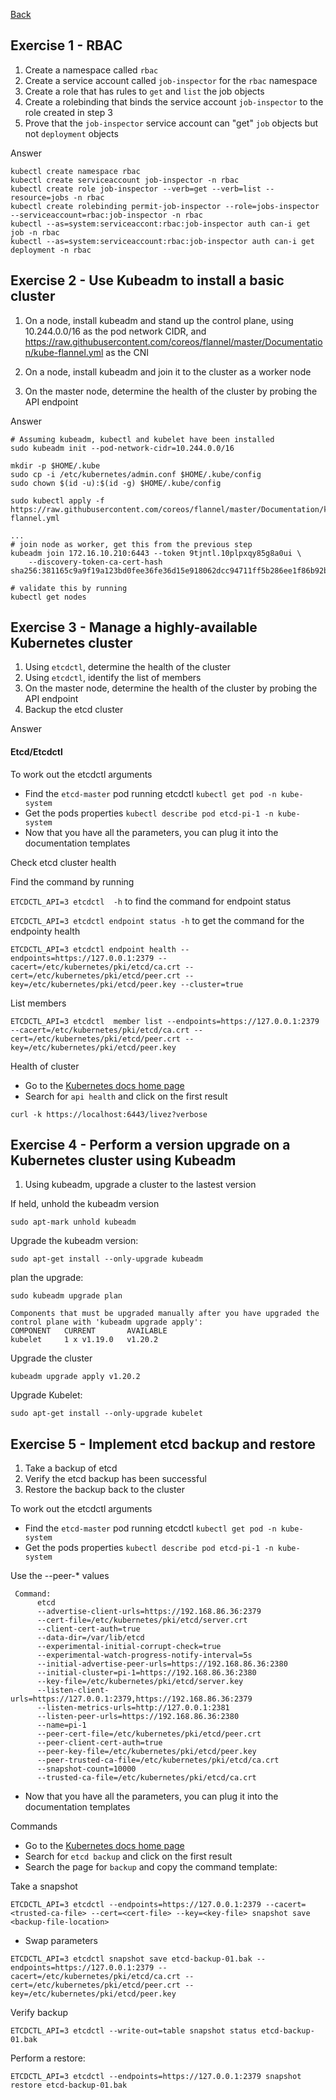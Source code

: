 [Back](../README.md)

## Exercise 1 - RBAC

1. Create a namespace called `rbac`
2. Create a service account called `job-inspector` for the `rbac` namespace
3. Create a role that has rules to `get` and `list` the job objects
4. Create a rolebinding that binds the service account `job-inspector` to the role created in step 3
5. Prove that the `job-inspector` service account can "get" `job` objects but not `deployment` objects

Answer
```
kubectl create namespace rbac
kubectl create serviceaccount job-inspector -n rbac
kubectl create role job-inspector --verb=get --verb=list --resource=jobs -n rbac
kubectl create rolebinding permit-job-inspector --role=jobs-inspector --serviceaccount=rbac:job-inspector -n rbac
kubectl --as=system:serviceaccont:rbac:job-inspector auth can-i get job -n rbac
kubectl --as=system:serviceaccount:rbac:job-inspector auth can-i get deployment -n rbac
```

## Exercise 2 - Use Kubeadm to install a basic cluster
1. On a node, install kubeadm and stand up the control plane, using 10.244.0.0/16 as the pod network CIDR, and https://raw.githubusercontent.com/coreos/flannel/master/Documentation/kube-flannel.yml as the CNI

2. On a node, install kubeadm and join it to the cluster as a worker node

3. On the master node, determine the health of the cluster by probing the API endpoint

Answer

```
# Assuming kubeadm, kubectl and kubelet have been installed
sudo kubeadm init --pod-network-cidr=10.244.0.0/16

mkdir -p $HOME/.kube
sudo cp -i /etc/kubernetes/admin.conf $HOME/.kube/config
sudo chown $(id -u):$(id -g) $HOME/.kube/config

sudo kubectl apply -f https://raw.githubusercontent.com/coreos/flannel/master/Documentation/kube-flannel.yml

...
# join node as worker, get this from the previous step
kubeadm join 172.16.10.210:6443 --token 9tjntl.10plpxqy85g8a0ui \
    --discovery-token-ca-cert-hash sha256:381165c9a9f19a123bd0fee36fe36d15e918062dcc94711ff5b286ee1f86b92b 

# validate this by running
kubectl get nodes
```

## Exercise 3 - Manage a highly-available Kubernetes cluster

1. Using `etcdctl`, determine the health of the cluster
2. Using `etcdctl`, identify the list of members
3. On the master node, determine the health of the cluster by probing the API endpoint
4. Backup the etcd cluster

Answer

#### Etcd/Etcdctl

To work out the etcdctl arguments
* Find the `etcd-master` pod running etcdctl
`kubectl get pod -n kube-system`
* Get the pods properties
`kubectl describe pod etcd-pi-1 -n kube-system`
* Now that you have all the parameters, you can plug it into the documentation templates

Check etcd cluster health

Find the command by running 

`ETCDCTL_API=3 etcdctl  -h` to find the command for endpoint status

 `ETCDCTL_API=3 etcdctl endpoint status -h` to get the command for the endpointy health

```
ETCDCTL_API=3 etcdctl endpoint health --endpoints=https://127.0.0.1:2379 --cacert=/etc/kubernetes/pki/etcd/ca.crt --cert=/etc/kubernetes/pki/etcd/peer.crt --key=/etc/kubernetes/pki/etcd/peer.key --cluster=true 
```

List members
```
ETCDCTL_API=3 etcdctl  member list --endpoints=https://127.0.0.1:2379 --cacert=/etc/kubernetes/pki/etcd/ca.crt --cert=/etc/kubernetes/pki/etcd/peer.crt --key=/etc/kubernetes/pki/etcd/peer.key
```

Health of cluster

* Go to the [Kubernetes docs home page](https://kubernetes.io/docs/home/)
* Search for `api health` and click on the first result

```
curl -k https://localhost:6443/livez?verbose
```

## Exercise 4 - Perform a version upgrade on a Kubernetes cluster using Kubeadm

1. Using kubeadm, upgrade a cluster to the lastest version

If held, unhold the kubeadm version
```
sudo apt-mark unhold kubeadm
```

Upgrade the kubeadm version:
```
sudo apt-get install --only-upgrade kubeadm
```

plan the upgrade:
```
sudo kubeadm upgrade plan
```

```
Components that must be upgraded manually after you have upgraded the control plane with 'kubeadm upgrade apply':
COMPONENT   CURRENT       AVAILABLE
kubelet     1 x v1.19.0   v1.20.2
```

Upgrade the cluster
```
kubeadm upgrade apply v1.20.2
````

Upgrade Kubelet:
```
sudo apt-get install --only-upgrade kubelet
```

## Exercise 5 - Implement etcd backup and restore

1. Take a backup of etcd
2. Verify the etcd backup has been successful
3. Restore the backup back to the cluster

To work out the etcdctl arguments

* Find the `etcd-master` pod running etcdctl
`kubectl get pod -n kube-system`
* Get the pods properties
`kubectl describe pod etcd-pi-1 -n kube-system`

Use the --peer-* values
```
 Command:
      etcd
      --advertise-client-urls=https://192.168.86.36:2379
      --cert-file=/etc/kubernetes/pki/etcd/server.crt
      --client-cert-auth=true
      --data-dir=/var/lib/etcd
      --experimental-initial-corrupt-check=true
      --experimental-watch-progress-notify-interval=5s
      --initial-advertise-peer-urls=https://192.168.86.36:2380
      --initial-cluster=pi-1=https://192.168.86.36:2380
      --key-file=/etc/kubernetes/pki/etcd/server.key
      --listen-client-urls=https://127.0.0.1:2379,https://192.168.86.36:2379
      --listen-metrics-urls=http://127.0.0.1:2381
      --listen-peer-urls=https://192.168.86.36:2380
      --name=pi-1
      --peer-cert-file=/etc/kubernetes/pki/etcd/peer.crt
      --peer-client-cert-auth=true
      --peer-key-file=/etc/kubernetes/pki/etcd/peer.key
      --peer-trusted-ca-file=/etc/kubernetes/pki/etcd/ca.crt
      --snapshot-count=10000
      --trusted-ca-file=/etc/kubernetes/pki/etcd/ca.crt
```
* Now that you have all the parameters, you can plug it into the documentation templates

Commands
* Go to the [Kubernetes docs home page](https://kubernetes.io/docs/home/)
* Search for `etcd backup` and click on the first result
* Search the page for `backup` and copy the command template:

Take a snapshot
```
ETCDCTL_API=3 etcdctl --endpoints=https://127.0.0.1:2379 --cacert=<trusted-ca-file> --cert=<cert-file> --key=<key-file> snapshot save <backup-file-location>
```

* Swap parameters
```
ETCDCTL_API=3 etcdctl snapshot save etcd-backup-01.bak --endpoints=https://127.0.0.1:2379 --cacert=/etc/kubernetes/pki/etcd/ca.crt --cert=/etc/kubernetes/pki/etcd/peer.crt --key=/etc/kubernetes/pki/etcd/peer.key
```

Verify backup
```
ETCDCTL_API=3 etcdctl --write-out=table snapshot status etcd-backup-01.bak
```

Perform a restore:
```
ETCDCTL_API=3 etcdctl --endpoints=https://127.0.0.1:2379 snapshot restore etcd-backup-01.bak
```